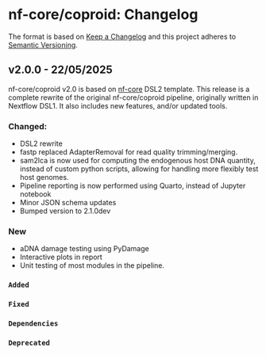 # nf-core/coproid: Changelog

The format is based on [Keep a Changelog](https://keepachangelog.com/en/1.0.0/)
and this project adheres to [Semantic Versioning](https://semver.org/spec/v2.0.0.html).

## v2.0.0 - 22/05/2025

nf-core/coproid v2.0 is based on [nf-core](https://nf-co.re/) DSL2 template.
This release is a complete rewrite of the original nf-core/coproid pipeline, originally written in Nextflow DSL1. It also includes new features, and/or updated tools.

### Changed:

- DSL2 rewrite
- fastp replaced AdapterRemoval for read quality trimming/merging.
- sam2lca is now used for computing the endogenous host DNA quantity, instead of custom python scripts, allowing for handling more flexibly test host genomes.
- Pipeline reporting is now performed using Quarto, instead of Jupyter notebook
- Minor JSON schema updates
- Bumped version to 2.1.0dev

### New

- aDNA damage testing using PyDamage
- Interactive plots in report
- Unit testing of most modules in the pipeline.

### `Added`

### `Fixed`

### `Dependencies`

### `Deprecated`
